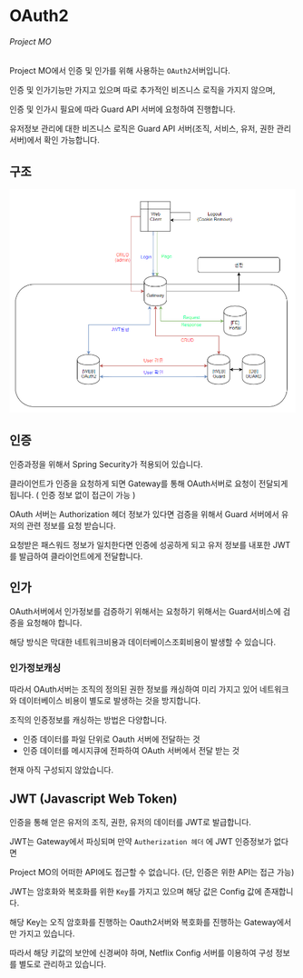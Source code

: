 # OAuth2
###### Project MO

Project MO에서 인증 및 인가를 위해 사용하는  `OAuth2`서버입니다.

인증 및 인가기능만 가지고 있으며 따로 추가적인 비즈니스 로직을 가지지 않으며,

인증 및 인가시 필요에 따라 Guard API 서버에 요청하여 진행합니다. 

유저정보 관리에 대한 비즈니스 로직은 Guard API 서버(조직, 서비스, 유저, 권한 관리서버)에서 확인 가능합니다.



## 구조

![1564964749686](assets/1564964749686.png)



## 인증

인증과정을 위해서 Spring Security가 적용되어 있습니다.

클라이언트가 인증을 요청하게 되면 Gateway를 통해 OAuth서버로 요청이 전달되게 됩니다. ( 인증 정보 없이 접근이 가능 )

OAuth 서버는 Authorization 헤더 정보가 있다면 검증을 위해서 Guard 서버에서 유저의 관련 정보를 요청 받습니다.

요청받은 패스워드 정보가 일치한다면 인증에 성공하게 되고 유저 정보를 내포한 JWT를 발급하여 클라이언트에게 전달합니다.



## 인가

OAuth서버에서 인가정보를 검증하기 위해서는 요청하기 위해서는 Guard서비스에 검증을 요청해야 합니다.

해당 방식은 막대한 네트워크비용과 데이터베이스조회비용이 발생할 수 있습니다.



### 인가정보캐싱

따라서 OAuth서버는 조직의 정의된 권한 정보를 캐싱하여 미리 가지고 있어 네트워크와 데이터베이스 비용이 별도로 발생하는 것을 방지합니다.

조직의 인증정보를 캐싱하는 방법은 다양합니다.

- 인증 데이터를 파일 단위로 Oauth 서버에 전달하는 것
- 인증 데이터를 메시지큐에 전파하여 OAuth 서버에서 전달 받는 것

현재 아직 구성되지 않았습니다.



## JWT (Javascript Web Token)

인증을 통해 얻은 유저의 조직, 권한, 유저의 데이터를 JWT로 발급합니다.

JWT는 Gateway에서 파싱되며 만약 `Autherization 헤더` 에 JWT 인증정보가 없다면 

Project MO의 어떠한  API에도 접근할 수 없습니다. (단, 인증은 위한 API는 접근 가능)



JWT는 암호화와 복호화를 위한 `Key`를 가지고 있으며 해당 값은 Config 값에 존재합니다.

해당 Key는 오직 암호화를 진행하는 Oauth2서버와 복호화를 진행하는 Gateway에서만 가지고 있습니다.

따라서 해당 키값의 보안에 신경써야 하며, Netflix Config 서버를 이용하여 구성 정보를 별도로 관리하고 있습니다.
